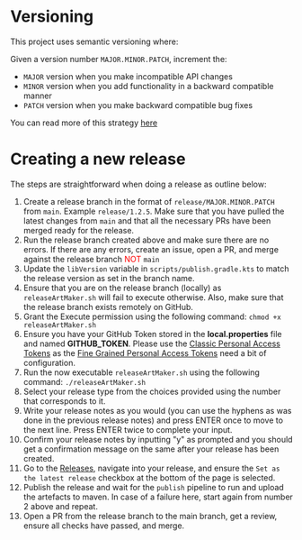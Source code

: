 # Versioning

This project uses semantic versioning where:

Given a version number `MAJOR.MINOR.PATCH`, increment the:

- `MAJOR` version when you make incompatible API changes
- `MINOR` version when you add functionality in a backward compatible manner
- `PATCH` version when you make backward compatible bug fixes

You can read more of this strategy [here](https://semver.org/)


# Creating a new release

The steps are straightforward when doing a release as outline below:

1. Create a release branch in the format of `release/MAJOR.MINOR.PATCH` from `main`. Example `release/1.2.5`. Make sure that you have pulled the latest changes from `main` and that all the necessary PRs have been merged ready for the release.
2. Run the release branch created above and make sure there are no errors. If there are any errors, create an issue, open a PR, and merge against the release branch <span style="color:red">NOT</span> `main`
3. Update the `libVersion` variable in `scripts/publish.gradle.kts` to match the release version as set in the branch name.
4. Ensure that you are on the release branch (locally) as `releaseArtMaker.sh` will fail to execute otherwise. Also, make sure that the release branch exists remotely on GitHub.
5. Grant the Execute permission using the following command: `chmod +x releaseArtMaker.sh`
6. Ensure you have your GitHub Token stored in the **local.properties** file and named **GITHUB_TOKEN**. Please use the [Classic Personal Access Tokens](https://docs.github.com/en/authentication/keeping-your-account-and-data-secure/managing-your-personal-access-tokens#personal-access-tokens-classic) as the [Fine Grained Personal Access Tokens](https://docs.github.com/en/authentication/keeping-your-account-and-data-secure/managing-your-personal-access-tokens#fine-grained-personal-access-tokens) need a bit of configuration.
7. Run the now executable `releaseArtMaker.sh` using the following command: `./releaseArtMaker.sh`
8. Select your release type from the choices provided using the number that corresponds to it.
9. Write your release notes as you would (you can use the hyphens as was done in the previous release notes) and press ENTER once to move to the next line. Press ENTER twice to complete your input.
10. Confirm your release notes by inputting "y" as prompted and you should get a confirmation message on the same after your release has been created.
11. Go to the [Releases](https://github.com/Fbada006/ArtMaker/releases), navigate into your release, and ensure the `Set as the latest release` checkbox at the bottom of the page is selected.
12. Publish the release and wait for the `publish` pipeline to run and upload the artefacts to maven. In case of a failure here, start again from number 2 above and repeat.
13. Open a PR from the release branch to the main branch, get a review, ensure all checks have passed, and merge.